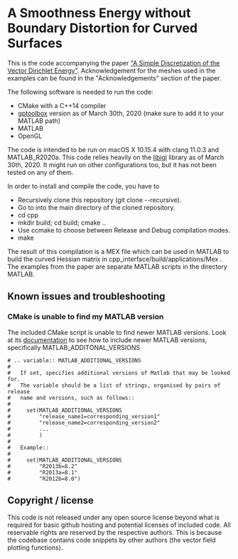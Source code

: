 # A Smoothness Energy without Boundary Distortion for Curved Surfaces

This is the code accompanying the paper ["A Simple Discretization of the Vector Dirichlet Energy"](http://www.cs.columbia.edu/cg/a-simple-discretization/).
Acknowledgement for the meshes used in the examples can be found in the "Acknowledgements" section of the paper.

The following software is needed to run the code:
- CMake with a C++14 compiler
- [gptoolbox](https://github.com/alecjacobson/gptoolbox) version as of March 30th, 2020 (make sure to add it to your MATLAB path)
- MATLAB
- OpenGL

The code is intended to be run on macOS X 10.15.4 with clang 11.0.3 and MATLAB_R2020a. This code relies heavily on the [libigl](https://github.com/libigl/libigl) library as of March 30th, 2020. It might run on other configurations too, but it has not been tested on any of them.


In order to install and compile the code, you have to
- Recursively clone this repository (git clone --recursive).
- Go to into the main directory of the cloned repository.
- cd cpp
- mkdir build; cd build; cmake ..
- Use ccmake to choose between Release and Debug compilation modes.
- make

The result of this compilation is a MEX file which can be used in MATLAB to build the curved Hessian matrix in cpp_interface/build/applications/Mex .
The examples from the paper are separate MATLAB scripts in the directory MATLAB.


## Known issues and troubleshooting

### CMake is unable to find my MATLAB version
The included CMake script is unable to find newer MATLAB versions. Look at its [documentation](https://github.com/libigl/libigl/blob/master/cmake/FindMATLAB.cmake) to see how to include newer MATLAB versions, specifically MATLAB_ADDITONAL_VERSIONS
```
# .. variable:: MATLAB_ADDITIONAL_VERSIONS
#
#   If set, specifies additional versions of Matlab that may be looked for.
#   The variable should be a list of strings, organised by pairs of release
#   name and versions, such as follows::
#
#     set(MATLAB_ADDITIONAL_VERSIONS
#         "release_name1=corresponding_version1"
#         "release_name2=corresponding_version2"
#         ...
#         )
#
#   Example::
#
#     set(MATLAB_ADDITIONAL_VERSIONS
#         "R2013b=8.2"
#         "R2013a=8.1"
#         "R2012b=8.0")
```


## Copyright / license

This code is not released under any open source license beyond what is required for basic github hosting and potential licenses of included code.
All reservable rights are reserved by the respective authors.
This is because the codebase contains code snippets by other authors (the vector field plotting functions).

